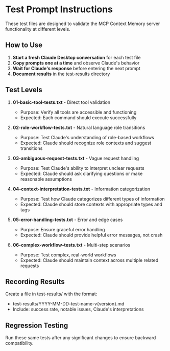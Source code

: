 # Test Prompt Instructions

These test files are designed to validate the MCP Context Memory server functionality at different levels. 

## How to Use

1. **Start a fresh Claude Desktop conversation** for each test file
2. **Copy prompts one at a time** and observe Claude's behavior
3. **Wait for Claude's response** before entering the next prompt
4. **Document results** in the test-results directory

## Test Levels

1. **01-basic-tool-tests.txt** - Direct tool validation
   - Purpose: Verify all tools are accessible and functioning
   - Expected: Each command should execute successfully

2. **02-role-workflow-tests.txt** - Natural language role transitions
   - Purpose: Test Claude's understanding of role-based workflows
   - Expected: Claude should recognize role contexts and suggest transitions

3. **03-ambiguous-request-tests.txt** - Vague request handling
   - Purpose: Test Claude's ability to interpret unclear requests
   - Expected: Claude should ask clarifying questions or make reasonable assumptions

4. **04-context-interpretation-tests.txt** - Information categorization
   - Purpose: Test how Claude categorizes different types of information
   - Expected: Claude should store contexts with appropriate types and tags

5. **05-error-handling-tests.txt** - Error and edge cases
   - Purpose: Ensure graceful error handling
   - Expected: Claude should provide helpful error messages, not crash

6. **06-complex-workflow-tests.txt** - Multi-step scenarios
   - Purpose: Test complex, real-world workflows
   - Expected: Claude should maintain context across multiple related requests

## Recording Results

Create a file in test-results/ with the format:
- test-results/YYYY-MM-DD-test-name-v{version}.md
- Include: success rate, notable issues, Claude's interpretations

## Regression Testing

Run these same tests after any significant changes to ensure backward compatibility.
